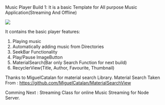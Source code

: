 Music Player Build 1:
It is a basic Template for All purpose Music Application(Streaming And Offline)


![](https://i.ibb.co/ypgcq7C/Screenshot-2019-06-13-19-23-28-196-com-example-tarunnarain-myapplication.png)


It contains the basic player features:
1. Playing music
2. Automatically adding music from Directories
3. SeekBar Functionality
4. Play/Pause ImageButton
5. MaterialSearch(Bar only Search Function for next build)
6. RecyclerView(Title,  Author, Favourite, Thumbnail)


Thanks to MiguelCatalan for material search Library.
Material Search Taken From : https://github.com/MiguelCatalan/MaterialSearchView

Comming Next : Streaming Class for online Music Streaming for Node Server.



